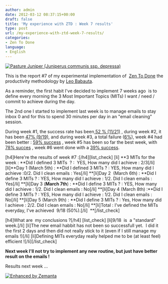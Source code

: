 ```yaml
---
author: admin
date: 2012-03-12 08:37:15+00:00
draft: false
title: 'My experience with ZTD : Week 7 results'
type: post
url: /my-experience-with-ztd-week-7-results/
categories:
- Zen To Done
language:
- English
---
```


[![Pasture Juniper  (Juniperus communis ssp. depressa)](http://farm4.staticflickr.com/3370/3505817487_cc88c8ce5f_m.jpg)
](http://www.flickr.com/photos/nostri-imago/3505817487/)

This is the report #7 of my experimental implementation of  [Zen To Done](http://zenhabits.net/2007/11/zen-to-done-the-simple-productivity-e-book/) the productivity methodology by [Leo Babauta](http://zenhabits.net/about/).

As a reminder, the first habit I've decided to implement 7 weeks ago  is to define every morning the 3 Most Important Topics (MITs) I want / need / commit to achieve during the day.

The 2nd one I started to implement last week is to manage emails to stay inbox 0 and for this to spend 30 minutes per day in an "email cleaning" session.

During week #1, the success rate has been[ 52 % (11/21)](http://laurentmaumet.com/english/my-experience-with-ztd-week-1-results/) , during week #2, it has been [47% (9/19)](http://laurentmaumet.com/english/my-experience-with-ztd-week-2-results-3-mits-per-day-43-success/), and during week #3, a total failure ([6%](http://laurentmaumet.com/english/my-experience-with-ztd-week-3-results-3-mits-per-day-6-success-94-failure/)), week #4 had been better : [59% success](http://laurentmaumet.com/english/my-experience-with-ztd-week-4-results-3-mits-per-day-59-success/) , week #5 has been so far the best week, with [78% succes](http://laurentmaumet.com/english/my-experience-with-ztd-week-5-results-3-mits-per-day-78-success/) , week #6 went done with a [39% success](http://laurentmaumet.com/english/my-experience-with-ztd-week-6-results-3-mits-per-day-78-success/).



[h4]Here're the results of week #7 :[/h4][list_check]
[li] **3 MITs for the week : **Did I defined 3 MITs  ? :  YES, How many did I achieve : 2/3[/li]
[li]**Day 1 (March 5th) : **Did I defined 3 MITs ? : YES, How many did I achieve :0/2. Did I clean emails : Yes[/li]
**[li]Day 2  (March 6th) : **Did I define 3 MITs ? : YES, How many did I achieve : 1/2. Did I clean emails : Yes[/li]
**[li]Day 3 (**March 7th**) : **Did I define 3 MITs ? : YES, How many did I achieve : 1/2. Did I clean emails : No[/li]
**[li]Day 4 (March 8th) :**Did I define 3 MITs ? : YES, How many did I achieve : 1/2. Did I clean emails : No[/li]
**[li]Day 5 (March 9th) : **Did I define 3 MITs ? : Yes, How many did I achieve : 2/2. Did I clean emails : No[/li]
**[li]Total : I’ve defined the MITs everyday, I've achieved  9/18 (50%).[/li]  **[/list_check]

[h4]What are  my conclusions ?[/h4]
[list_check]
[li]9/18  is  a "standard" week.[/li]
[li]The new email habbit has not been so successfull yet.  I did it the first 2 days and then did not really stick to it (even if I still manage my emails !)[/li]
[li]Defining MITs everyday really helped me to be (at least feel) efficient ![/li][/list_check]

**Next week I'll not try to implement any new routine, but just have better result on the emails !**

Results next week ...


[![Enhanced by Zemanta](http://img.zemanta.com/zemified_a.png?x-id=b0de51a5-386b-4d7a-ad17-96d40c159756)
](http://www.zemanta.com/)
